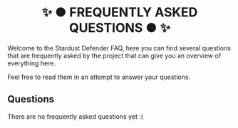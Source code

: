 ﻿<h1 align="center">✨ ● FREQUENTLY ASKED QUESTIONS ● ✨</h1>

Welcome to the Stardust Defender FAQ, here you can find several questions that are frequently asked by the project that can give you an overview of everything here.

Feel free to read them in an attempt to answer your questions.

## Questions
There are no frequently asked questions yet \:(